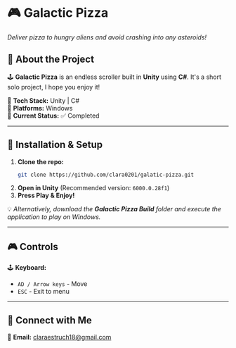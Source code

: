 ﻿# 🎮 **Galactic Pizza**  
_Deliver pizza to hungry aliens and avoid crashing into any asteroids!_


## 🚀 **About the Project**  
🕹️ **Galactic Pizza** is an endless scroller built in **Unity** using **C#**. It's a short solo project, I hope you enjoy it!  

🔹 **Tech Stack:** Unity | C#   
🔹 **Platforms:** Windows   
🔹 **Current Status:** ✅ Completed 

---

## 🔧 **Installation & Setup**  
1. **Clone the repo:**  
   ```sh
   git clone https://github.com/clara0201/galatic-pizza.git
   ```  
2. **Open in Unity** (Recommended version: `6000.0.28f1`)  
3. **Press Play & Enjoy!**  

💡 _Alternatively, download the **Galactic Pizza Build** folder and execute the application to play on Windows._  

---

## 🎮 **Controls**  
🕹️ **Keyboard:**  
- `AD / Arrow keys` - Move  
- `ESC` - Exit to menu  


---

## 🔗 **Connect with Me**  
📧 **Email:** claraestruch18@gmail.com  
